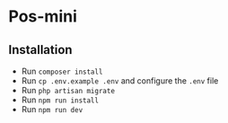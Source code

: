 # Pos-mini


## Installation

- Run `composer install`
- Run `cp .env.example .env` and configure the `.env` file
- Run `php artisan migrate`
- Run `npm run install`
- Run `npm run dev`
